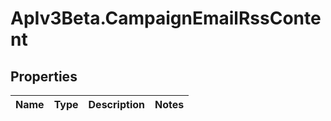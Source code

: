 # ApIv3Beta.CampaignEmailRssContent

## Properties

Name | Type | Description | Notes
------------ | ------------- | ------------- | -------------


